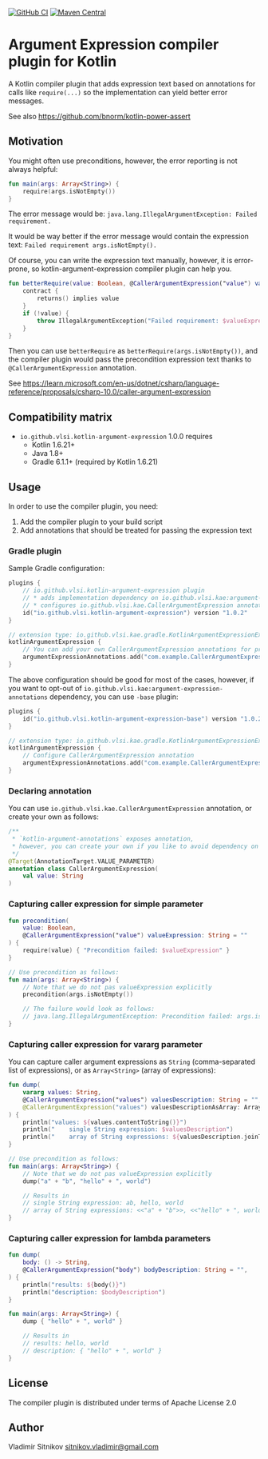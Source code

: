 [![GitHub CI](https://github.com/vlsi/kotlin-argument-expression/actions/workflows/main.yml/badge.svg?branch=main)](https://github.com/vlsi/kotlin-argument-expression/actions/workflows/main.yml)
[![Maven Central](https://img.shields.io/maven-central/v/io.github.vlsi.kae/argument-expression-plugin)](https://central.sonatype.com/search?q=argument-expression-annotations&namespace=io.github.vlsi.kae)

# Argument Expression compiler plugin for Kotlin

A Kotlin compiler plugin that adds expression text based on annotations for calls like `require(...)` so the
implementation can yield better error messages.

See also https://github.com/bnorm/kotlin-power-assert

## Motivation

You might often use preconditions, however, the error reporting is not always helpful:

```kotlin
fun main(args: Array<String>) {
    require(args.isNotEmpty())
}
```

The error message would be: `java.lang.IllegalArgumentException: Failed requirement.`

It would be way better if the error message would contain the expression text:
`Failed requirement args.isNotEmpty().`

Of course, you can write the expression text manually, however, it is error-prone,
so kotlin-argument-expression compiler plugin can help you.

```kotlin
fun betterRequire(value: Boolean, @CallerArgumentExpression("value") valueExpression: String = "") {
    contract {
        returns() implies value
    }
    if (!value) {
        throw IllegalArgumentException("Failed requirement: $valueExpression")
    }
}
```

Then you can use `betterRequire` as `betterRequire(args.isNotEmpty())`, and the compiler plugin
would pass the precondition expression text thanks to `@CallerArgumentExpression` annotation.

See https://learn.microsoft.com/en-us/dotnet/csharp/language-reference/proposals/csharp-10.0/caller-argument-expression

## Compatibility matrix

* `io.github.vlsi.kotlin-argument-expression` 1.0.0 requires
  * Kotlin 1.6.21+
  * Java 1.8+
  * Gradle 6.1.1+ (required by Kotlin 1.6.21)

## Usage

In order to use the compiler plugin, you need:
1. Add the compiler plugin to your build script
2. Add annotations that should be treated for passing the expression text

### Gradle plugin

Sample Gradle configuration:

```kotlin
plugins {
    // io.github.vlsi.kotlin-argument-expression plugin
    // * adds implementation dependency on io.github.vlsi.kae:argument-expression-annotations
    // * configures io.github.vlsi.kae.CallerArgumentExpression annotation for compiler plugin
    id("io.github.vlsi.kotlin-argument-expression") version "1.0.2"
}

// extension type: io.github.vlsi.kae.gradle.KotlinArgumentExpressionExtension
kotlinArgumentExpression {
    // You can add your own CallerArgumentExpression annotations for processing
    argumentExpressionAnnotations.add("com.example.CallerArgumentExpression")
}
```

The above configuration should be good for most of the cases, however, if you want to opt-out
of `io.github.vlsi.kae:argument-expression-annotations` dependency, you can use `-base` plugin:

```kotlin
plugins {
    id("io.github.vlsi.kotlin-argument-expression-base") version "1.0.2"
}

// extension type: io.github.vlsi.kae.gradle.KotlinArgumentExpressionExtension
kotlinArgumentExpression {
    // Configure CallerArgumentExpression annotation
    argumentExpressionAnnotations.add("com.example.CallerArgumentExpression")
}
```

### Declaring annotation

You can use `io.github.vlsi.kae.CallerArgumentExpression` annotation, or create your own as follows:

```kotlin
/**
 * `kotlin-argument-annotations` exposes annotation,
 * however, you can create your own if you like to avoid dependency on `kotlin-argument-annotations`.
 */
@Target(AnnotationTarget.VALUE_PARAMETER)
annotation class CallerArgumentExpression(
    val value: String
)
```


### Capturing caller expression for simple parameter

```kotlin
fun precondition(
    value: Boolean,
    @CallerArgumentExpression("value") valueExpression: String = ""
) {
    require(value) { "Precondition failed: $valueExpression" }
}

// Use precondition as follows:
fun main(args: Array<String>) {
    // Note that we do not pas valueExpression explicitly
    precondition(args.isNotEmpty())

    // The failure would look as follows:
    // java.lang.IllegalArgumentException: Precondition failed: args.isNotEmpty()
}
```

### Capturing caller expression for vararg parameter

You can capture caller argument expressions as `String` (comma-separated list of expressions),
or as `Array<String>` (array of expressions):

```kotlin
fun dump(
    vararg values: String,
    @CallerArgumentExpression("values") valuesDescription: String = "",
    @CallerArgumentExpression("values") valuesDescriptionAsArray: Array<String>? = null,
) {
    println("values: ${values.contentToString()}")
    println("    single String expression: $valuesDescription")
    println("    array of String expressions: ${valuesDescription.joinToString { "<<$it>>" }}")
}

// Use precondition as follows:
fun main(args: Array<String>) {
    // Note that we do not pas valueExpression explicitly
    dump("a" + "b", "hello" + ", world")

    // Results in
    // single String expression: ab, hello, world
    // array of String expressions: <<"a" + "b">>, <<"hello" + ", world">>
}
```

### Capturing caller expression for lambda parameters

```kotlin
fun dump(
    body: () -> String,
    @CallerArgumentExpression("body") bodyDescription: String = "",
) {
    println("results: ${body()}")
    println("description: $bodyDescription")
}

fun main(args: Array<String>) {
    dump { "hello" + ", world" }

    // Results in
    // results: hello, world
    // description: { "hello" + ", world" }
}
```

## License
The compiler plugin is distributed under terms of Apache License 2.0

## Author
Vladimir Sitnikov <sitnikov.vladimir@gmail.com>
